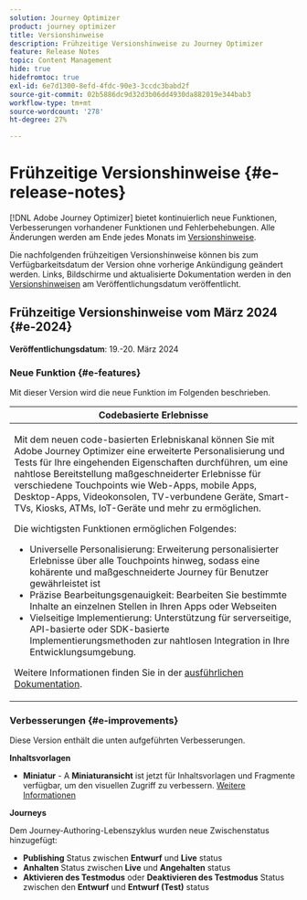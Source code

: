 ```yaml
---
solution: Journey Optimizer
product: journey optimizer
title: Versionshinweise
description: Frühzeitige Versionshinweise zu Journey Optimizer
feature: Release Notes
topic: Content Management
hide: true
hidefromtoc: true
exl-id: 6e7d1300-8efd-4fdc-90e3-3ccdc3babd2f
source-git-commit: 02b5886dc9d32d3b06dd4930da882019e344bab3
workflow-type: tm+mt
source-wordcount: '278'
ht-degree: 27%

---
```


# Frühzeitige Versionshinweise {#e-release-notes}

[!DNL Adobe Journey Optimizer] bietet kontinuierlich neue Funktionen, Verbesserungen vorhandener Funktionen und Fehlerbehebungen. Alle Änderungen werden am Ende jedes Monats im [Versionshinweise](release-notes.md).

Die nachfolgenden frühzeitigen Versionshinweise können bis zum Verfügbarkeitsdatum der Version ohne vorherige Ankündigung geändert werden. Links, Bildschirme und aktualisierte Dokumentation werden in den [Versionshinweisen](release-notes.md) am Veröffentlichungsdatum veröffentlicht.

## Frühzeitige Versionshinweise vom März 2024 {#e-2024}

**Veröffentlichungsdatum**: 19.-20. März 2024

### Neue Funktion {#e-features}

Mit dieser Version wird die neue Funktion im Folgenden beschrieben.

<table>
<thead>
<tr>
<th><strong>Codebasierte Erlebnisse</strong><br/></th>
</tr>
</thead>
<tbody>
<tr>
<td>
<p>Mit dem neuen code-basierten Erlebniskanal können Sie mit Adobe Journey Optimizer eine erweiterte Personalisierung und Tests für Ihre eingehenden Eigenschaften durchführen, um eine nahtlose Bereitstellung maßgeschneiderter Erlebnisse für verschiedene Touchpoints wie Web-Apps, mobile Apps, Desktop-Apps, Videokonsolen, TV-verbundene Geräte, Smart-TVs, Kiosks, ATMs, IoT-Geräte und mehr zu ermöglichen.</p>
<P>Die wichtigsten Funktionen ermöglichen Folgendes:</p>
<ul><li> Universelle Personalisierung: Erweiterung personalisierter Erlebnisse über alle Touchpoints hinweg, sodass eine kohärente und maßgeschneiderte Journey für Benutzer gewährleistet ist</li>
<li>Präzise Bearbeitungsgenauigkeit: Bearbeiten Sie bestimmte Inhalte an einzelnen Stellen in Ihren Apps oder Webseiten</li>
<li>Vielseitige Implementierung: Unterstützung für serverseitige, API-basierte oder SDK-basierte Implementierungsmethoden zur nahtlosen Integration in Ihre Entwicklungsumgebung.</li></ul></p>
<p>Weitere Informationen finden Sie in der <a href="../code-based/get-started-code-based.md">ausführlichen Dokumentation</a>.</p>
<!--img src="assets/do-not-localize/web_inapp.gif"-->
</tr>
</tbody>
</table>

### Verbesserungen {#e-improvements}

Diese Version enthält die unten aufgeführten Verbesserungen.

**Inhaltsvorlagen**

* **Miniatur** - A **Miniaturansicht** ist jetzt für Inhaltsvorlagen und Fragmente verfügbar, um den visuellen Zugriff zu verbessern. [Weitere Informationen](../content-management/content-templates.md#template-thumbnails)

**Journeys**

Dem Journey-Authoring-Lebenszyklus wurden neue Zwischenstatus hinzugefügt:

* **Publishing** Status zwischen **Entwurf** und **Live** status
* **Anhalten** Status zwischen **Live** und **Angehalten** status
* **Aktivieren des Testmodus** oder **Deaktivieren des Testmodus** Status zwischen den **Entwurf** und **Entwurf (Test)** status

